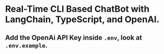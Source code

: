 # Real-Time CLI Based ChatBot with LangChain, TypeScript, and OpenAI.

## Add the OpenAi API Key inside `.env`, look at `.env.example`.
